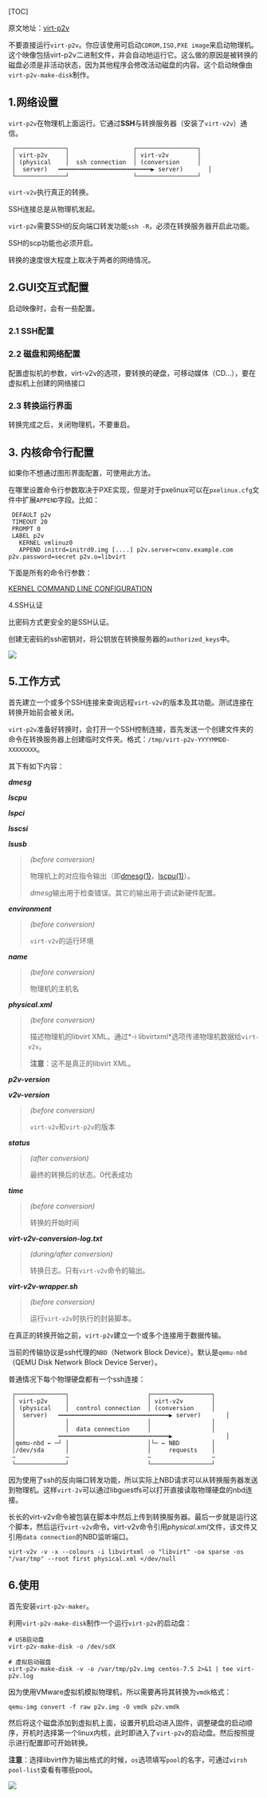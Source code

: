 [TOC]

原文地址：[virt-p2v](http://libguestfs.org/virt-p2v.1.html)

不要直接运行`virt-p2v`。你应该使用可启动`CDROM,ISO,PXE image`来启动物理机。这个映像包括virt-p2v二进制文件，并会自动地运行它。这么做的原因是被转换的磁盘必须是非活动状态，因为其他程序会修改活动磁盘的内容。这个启动映像由`virt-p2v-make-disk`制作。

## 1.网络设置

`virt-p2v`在物理机上面运行。它通过**SSH**与转换服务器（安装了`virt-v2v`）通信。

```shell
 ┌──────────────┐                  ┌─────────────────┐
 │ virt-p2v     │                  │ virt-v2v        │
 │ (physical    │  ssh connection  │ (conversion     │
 │  server)   ╍╍╍╍╍╍╍╍╍╍╍╍╍╍╍╍╍╍╍╍╍╍╍╍╍╍▶ server)       │
 └──────────────┘                  └─────────────────┘
```

`virt-v2v`执行真正的转换。

SSH连接总是从物理机发起。

`virt-p2v`需要SSH的反向端口转发功能`ssh -R`，必须在转换服务器开启此功能。

SSH的scp功能也必须开启。

转换的速度很大程度上取决于两者的网络情况。

## 2.GUI交互式配置

启动映像时，会有一些配置。

### 2.1 SSH配置

### 2.2 磁盘和网络配置

配置虚拟机的参数，virt-v2v的选项，要转换的硬盘，可移动媒体（CD...），要在虚拟机上创建的网络接口

### 2.3 转换运行界面

转换完成之后，关闭物理机，不要重启。

## 3. 内核命令行配置

如果你不想通过图形界面配置，可使用此方法。

在哪里设置命令行参数取决于PXE实现，但是对于pxelinux可以在`pxelinux.cfg`文件中扩展`APPEND`字段。比如：

```shell
 DEFAULT p2v
 TIMEOUT 20
 PROMPT 0
 LABEL p2v
   KERNEL vmlinuz0
   APPEND initrd=initrd0.img [....] p2v.server=conv.example.com p2v.password=secret p2v.o=libvirt
```

下面是所有的命令行参数：

[KERNEL COMMAND LINE CONFIGURATION](http://libguestfs.org/virt-p2v.1.html#kernel-command-line-configuration)

4.SSH认证

比密码方式更安全的是SSH认证。

创建无密码的ssh密钥对，将公钥放在转换服务器的`authorized_keys`中。

![](img/virt-p2v的ssh配置.png)

## 5.工作方式

首先建立一个或多个SSH连接来查询远程`virt-v2v`的版本及其功能。测试连接在转换开始前会被关闭。

`virt-p2v`准备好转换时，会打开一个SSH控制连接，首先发送一个创建文件夹的命令在转换服务器上创建临时文件夹。格式：`/tmp/virt-p2v-YYYYMMDD-XXXXXXXX`。

其下有如下内容：

***dmesg***

***lscpu***

***lspci***

***lsscsi***

***lsusb***

> ​	*(before conversion)*
>
> ​	物理机上的对应指令输出（即[dmesg(1)](https://www.mankier.com/1/dmesg)，[lscpu(1)](https://www.mankier.com/1/lscpu)）。
>
> ​	*dmesg*输出用于检查错误。其它的输出用于调试新硬件配置。

***environment***

> ​	*(before conversion)*
>
> ​	`virt-v2v`的运行环境

***name***

> ​	*(before conversion)*
>
> ​	物理机的主机名

***physical.xml***

> ​	*(before conversion)*
>
> ​	描述物理机的libvirt XML。通过*-i libvirtxml*选项传递物理机数据给`virt-v2v`。
>
> ​	**注意**：这不是真正的libvirt XML。

***p2v-version***

***v2v-version***

> ​	*(before conversion)*
>
> ​	`virt-v2v`和`virt-p2v`的版本

***status***

> ​	*(after conversion)*
>
> ​	最终的转换后的状态。0代表成功

***time***

> ​	*(before conversion)*
>
> ​	转换的开始时间

***virt-v2v-conversion-log.txt***

> ​	*(during/after conversion)*
>
> ​	转换日志。只有`virt-v2v`命令的输出。

***virt-v2v-wrapper.sh***

> ​	*(before conversion)*
>
> ​	运行`virt-v2v`时执行的封装脚本。

在真正的转换开始之前，`virt-p2v`建立一个或多个连接用于数据传输。

当前的传输协议是ssh代理的`NBD`（Network Block Device）。默认是`qemu-nbd`（QEMU Disk Network Block Device Server）。

普通情况下每个物理硬盘都有一个ssh连接：

```shell
 ┌──────────────┐                      ┌─────────────────┐
 │ virt-p2v     │                      │ virt-v2v        │
 │ (physical    │  control connection  │ (conversion     │
 │  server)   ╍╍╍╍╍╍╍╍╍╍╍╍╍╍╍╍╍╍╍╍╍╍╍╍╍╍╍╍╍╍╍▶ server)       │
 │              │                      │                 │
 │              │  data connection     │                 │
 │            ╍╍╍╍╍╍╍╍╍╍╍╍╍╍╍╍╍╍╍╍╍╍╍╍╍╍╍╍╍╍╍▶               │
 │qemu-nbd ← ─┘ │                      │└─ ← NBD         │
 │/dev/sda      │                      │     requests    │
 ∼              ∼                      ∼                 ∼
 └──────────────┘                      └─────────────────┘
```

因为使用了ssh的反向端口转发功能，所以实际上NBD请求可以从转换服务器发送到物理机。这样`virt-2v`可以通过libguestfs可以打开直接读取物理硬盘的nbd连接。

长长的virt-v2v命令被包装在脚本中然后上传到转换服务器。最后一步就是运行这个脚本，然后运行`virt-v2v`命令。virt-v2v命令引用*physical.xml*文件，该文件又引用`data connection`的NBD监听端口。

```shell
virt-v2v -v -x --colours -i libvirtxml -o "libvirt" -oa sparse -os "/var/tmp" --root first physical.xml </dev/null
```

## 6.使用

首先安装`virt-p2v-maker`。

利用`virt-p2v-make-disk`制作一个运行`virt-p2v`的启动盘：

```shell
# USB启动盘
virt-p2v-make-disk -o /dev/sdX

# 虚拟启动磁盘
virt-p2v-make-disk -v -o /var/tmp/p2v.img centos-7.5 2>&1 | tee virt-p2v.log
```

因为使用VMware虚拟机模拟物理机，所以需要再将其转换为`vmdk`格式：

```shell
qemu-img convert -f raw p2v.img -O vmdk p2v.vmdk
```

然后将这个磁盘添加到虚拟机上面，设置开机启动进入固件，调整硬盘的启动顺序，开机时选择第一个linux内核，此时即进入了`virt-p2v`的启动盘。然后按照提示进行配置即可开始转换。

**注意**：选择libvirt作为输出格式的时候，`os`选项填写`pool`的名字，可通过`virsh pool-list`查看有哪些pool。

![](img/virt-p2v迁移过程.png)